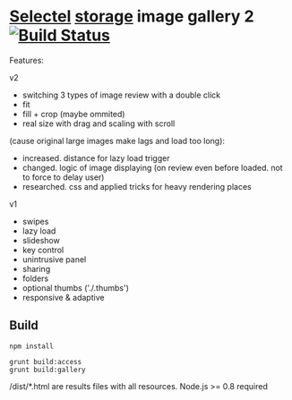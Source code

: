 # [Selectel][] [storage][] image gallery 2 [![Build Status][travis-img]][travis]

[travis]: http://travis-ci.org/selectel/photo-gallery
[travis-img]: https://travis-ci.org/selectel/photo-gallery.png

Features:

v2
- switching 3 types of image review with a double click
 - fit
 - fill + crop (maybe ommited)
 - real size with drag and scaling with scroll

(cause original large images make lags and load too long):
- increased. distance for lazy load trigger 
- changed. logic of image displaying (on review even before loaded. not to force to delay user)
- researched. css and applied tricks for heavy rendering places

v1
- swipes
- lazy load
- slideshow
- key control
- unintrusive panel
- sharing
- folders
- optional thumbs ('./.thumbs')
- responsive & adaptive

## Build

```
npm install

grunt build:access
grunt build:gallery
```

/dist/*.html are results files with all resources.
Node.js >= 0.8 required

[Selectel]: http://selectel.com
[storage]: http://storage.selectel.ru/
